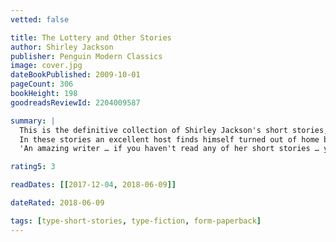```yaml
---
vetted: false

title: The Lottery and Other Stories
author: Shirley Jackson
publisher: Penguin Modern Classics
image: cover.jpg
dateBookPublished: 2009-10-01
pageCount: 306
bookHeight: 198
goodreadsReviewId: 2204009587

summary: |
  This is the definitive collection of Shirley Jackson's short stories, including 'The Lottery' - one of the most terrifying and iconic stories of the twentieth century, and an influence on writers such as Neil Gaiman and Stephen King.
  In these stories an excellent host finds himself turned out of home by his own guests; a woman spends her wedding day frantically searching for her husband-to-be; and in Shirley Jackson's best-known story, a small farming village comes together for a terrible annual ritual. The creeping unease of lives squandered and the bloody glee of lives lost is chillingly captured in these tales of wasted potential and casual cruelty by a master of the short story.
  'An amazing writer … if you haven't read any of her short stories … you have missed out on something marvellous' Neil Gaiman

rating5: 3

readDates: [[2017-12-04, 2018-06-09]]

dateRated: 2018-06-09

tags: [type-short-stories, type-fiction, form-paperback]
---
```

